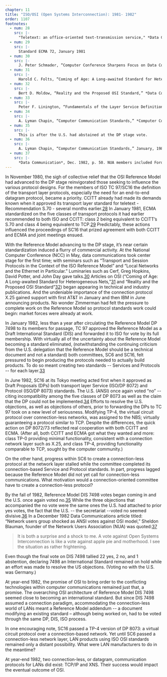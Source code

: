 ```yaml
---
chapter: 11
title: "ISO/OSI (Open Systems Interconnection): 1981- 1982"
order: 1107
footnotes:
  - num: 28
    src: |-
      "Teletext: an office-oriented text-transmission service," *Data Communication*, Jan. 1981, p.68. 
  - num: 29
    src: |-
      Standard ECMA 72, January 1981  
  - num: 30
    src: |-
      J. Peter Schmader, “Computer Conference Sharpens Focus on Data Communications,” *Data Communications*, April, 1981, pp. 129-132 
  - num: 31
    src: |-
      Harold C. Folts, “Coming of Age: A Long-awaited Standard for Heterogeneous Nets,” *Data Communications*, Jan. 1981, pp. 63-73 
  - num: 32
    src: |-
      Bert D. Moldow, “Reality and the Proposed OSI Standard,” *Data Communications*, June 1981, pp. 77-80
  - num: 33
    src: |-
      Peter F. Linington, “Fundamentals of the Layer Service Definitions and Protocol specifications,” *IEEE*, Dec. 1983, pps. 1341-1345. The Service standard sets forth the capabilities delivered to the user of the layer, the next higher layer, and the constraints on the layer immediately below. (Hence, the Service standards for the transport layer specify the constraints on the network layer and include capabilities for users of both the transport and session layers.) Protocol standards specify how products worked to delivery the Service capabilities.
  - num: 34
    src: |-
      A. Lyman Chapin, “Computer Communication Standards,” *Computer Communication Review*, Jan. 1983. p.40-43.
  - num: 35
    src: |-
      This is after the U.S. had abstained at the DP stage vote.
  - num: 36
    src: |-
      A. Lyman Chapin, “Computer Communication Standards,” January, 1983
  - num: 37
    src: |-
      *Data Communication*, Dec. 1982, p. 50. NUA members included Ford, Bechtel, Grumman, TRW and McDonnell Douglas. 
---
```


In November 1980, the sigh of collective relief that the OSI Reference Model had advanced to the DP stage reinvigorated those seeking to influence the various protocol designs. For the members of ISO TC 97/SC16 the definition of the transport layer protocols, especially the need for an end-to-end datagram protocol, became a priority. CCITT already had made its demands known when it approved its transport layer standard for teletext - Recommendation S.70 - several months earlier.<a name="fnloc28" href="#fn28">28</a>  In January 1981, ECMA standardized on the five classes of transport protocols it had earlier recommended to both ISO and CCITT: class 2 being equivalent to CCITT’s S.70 and class 4 being equivalent to TCP.<a name="fnloc29" href="#fn29">29</a>  Predictably, these actions influenced the proceedings of SC16 that prized agreement with both CCITT and ECMA and joint meetings ensued.

With the Reference Model advancing to the DP stage, it’s near certain standardization induced a flurry of commercial activity. At the National Computer Conference (NCC) in May, data communications took center stage for the first time; with seminars such as “Transport and Session Protocols in the Context of the ISO Reference Model” and “Local Networks and the Ethernet in Particular.” Luminaries such as Cerf, Greg Hopkins, David Potter, and John Day gave talks.<a name="fnloc30" href="#fn30">30</a>  Articles on OSI (“Coming of Age: A Long-awaited Standard for Heterogeneous Nets,”<a name="fnloc31" href="#fn31">31</a>  and “Reality and the Proposed OSI Standard”<a name="fnloc32" href="#fn32">32</a>) began appearing in technical and industry publications. And the undeniable importance of the connection protocol X.25 gained support with first AT&T in January and then IBM in June announcing products. No wonder Zimmerman had felt the pressure to complete work on the Reference Model so protocol standards work could begin: market forces were already at work.

In January 1982, less than a year after circulating the Reference Model DP 7498 to its members for passage, TC 97 approved the Reference Model as a Draft International Standard (DIS) and forwarded it to ISO for vote by its full membership. With virtually all of the uncertainty about the Reference Model becoming a standard eliminated, (notwithstanding the continuing criticism from the U.S. delegation that the Reference Model should be a technical document and not a standard) both committees, SC6 and SC16, felt pressured to begin producing the protocols needed to actually build products. To do so meant creating two standards -- Services and Protocols -- for each layer.<a name="fnloc33" href="#fn33">33</a>

In June 1982, SC16 at its Tokyo meeting acted first when it approved as Draft Proposals (DPs) both transport layer Service (ISO/DP 8072) and Protocol (ISO/DP 8073) standards. The U.S. (ANSI) once again voted “no” -- citing incompatibility among the five classes of DP 8073 as well as the claim that the DP could not be implemented.<a name="fnloc34" href="#fn34">34</a>  Efforts to resolve the U.S. objections, as well as objections of others, prior to forwarding the DPs to TC 97 took on a new level of seriousness. Modifying TP-4, the virtual circuit protocol over connection-less networks, was assigned to the NBS; virtually guaranteeing a protocol similar to TCP. Despite the differences, the quick action on DP 8072/73 reflected real cooperation with both CCITT and ECMA. (After all, both CCITT and ECMA got what they wanted and more: class TP-0 providing minimal functionality, consistent with a connection network layer such as X.25, and class TP-4, providing functionality comparable to TCP, sought by the computer community.)

On the other hand, progress within SC6 to create a connection-less protocol at the network layer stalled while the committee completed its connection-based Service and Protocol standards. In part, progress lagged because the Reference Model did not yet call for connection-less communications. What motivation would a connection-oriented committee have to create a connection-less protocol?

By the fall of 1982, Reference Model DIS 7498 votes began coming in and the U.S. once again voted no.<a name="fnloc35" href="#fn35">35</a> While the three objections that accompanied the no vote were the same ones the U.S. had attached to prior yes votes, the fact that the U.S. -- the secretariat --voted no seemed divisive.<a name="fnloc36" href="#fn36">36</a> In a December 1982 Data Communications article titled: “Network users group shocked as ANSI votes against OSI model,” Sheldon Blauman, founder of the Network Users Association (NUA) was quoted:<a name="fnloc37" href="#fn37">37</a>

>It is both a surprise and a shock to me. A vote against Open Systems Interconnection is like a vote against apple pie and motherhood. I see the situation as rather frightening.

Even though the final vote on DIS 7498 tallied 22 yes, 2 no, and 1 abstention, declaring 7498 an International Standard remained on hold while an effort was made to resolve the US objections. (Voting no with the U.S. was Germany.)

At year-end 1982, the promise of OSI to bring order to the conflicting technologies within computer communications remained just that, a promise. The overarching OSI architecture of Reference Model DIS 7498 seemed close to becoming an international standard. But since DIS 7498 assumed a connection paradigm, accommodating the connection-less world of LANs meant a Reference Model addendum -- a document modifying an existing standard – although being worked on, had to be voted through the same DP, DIS, ISO process.

In one encouraging note, SC16 passed a TP-4 version of DP 8073: a virtual circuit protocol over a connection-based network. Yet until SC6 passed a connection-less network layer, LAN products using ISO OSI standards remained only a distant possibility. What were LAN manufacturers to do in the meantime?

At year-end 1982, two connection-less, or datagram, communication protocols for LANs did exist: TCP/IP and XNS. Their success would impact the eventual outcome of OSI.
